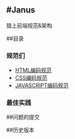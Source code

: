 #Janus
---

猎上前端规范&amp;架构

##目录

### 规范们

* [HTML编码规范](https://github.com/HunterOn-Ued/Janus/blob/master/docs/HTML.md)
* [CSS编码规范](https://github.com/HunterOn-Ued/Janus/blob/master/docs/CSS.md)
* [JAVASCRIPT编码规范](https://github.com/HunterOn-Ued/Janus/blob/master/docs/JS.md)

### 最佳实践



##问题的提交


##历史版本